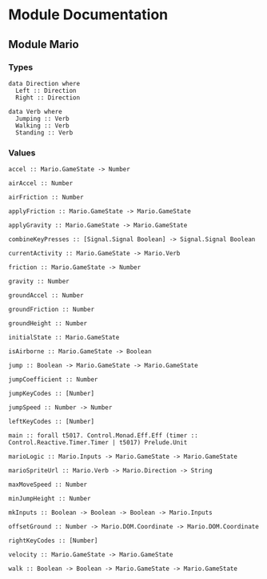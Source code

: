 # Module Documentation

## Module Mario

### Types

    data Direction where
      Left :: Direction
      Right :: Direction

    data Verb where
      Jumping :: Verb
      Walking :: Verb
      Standing :: Verb


### Values

    accel :: Mario.GameState -> Number

    airAccel :: Number

    airFriction :: Number

    applyFriction :: Mario.GameState -> Mario.GameState

    applyGravity :: Mario.GameState -> Mario.GameState

    combineKeyPresses :: [Signal.Signal Boolean] -> Signal.Signal Boolean

    currentActivity :: Mario.GameState -> Mario.Verb

    friction :: Mario.GameState -> Number

    gravity :: Number

    groundAccel :: Number

    groundFriction :: Number

    groundHeight :: Number

    initialState :: Mario.GameState

    isAirborne :: Mario.GameState -> Boolean

    jump :: Boolean -> Mario.GameState -> Mario.GameState

    jumpCoefficient :: Number

    jumpKeyCodes :: [Number]

    jumpSpeed :: Number -> Number

    leftKeyCodes :: [Number]

    main :: forall t5017. Control.Monad.Eff.Eff (timer :: Control.Reactive.Timer.Timer | t5017) Prelude.Unit

    marioLogic :: Mario.Inputs -> Mario.GameState -> Mario.GameState

    marioSpriteUrl :: Mario.Verb -> Mario.Direction -> String

    maxMoveSpeed :: Number

    minJumpHeight :: Number

    mkInputs :: Boolean -> Boolean -> Boolean -> Mario.Inputs

    offsetGround :: Number -> Mario.DOM.Coordinate -> Mario.DOM.Coordinate

    rightKeyCodes :: [Number]

    velocity :: Mario.GameState -> Mario.GameState

    walk :: Boolean -> Boolean -> Mario.GameState -> Mario.GameState



